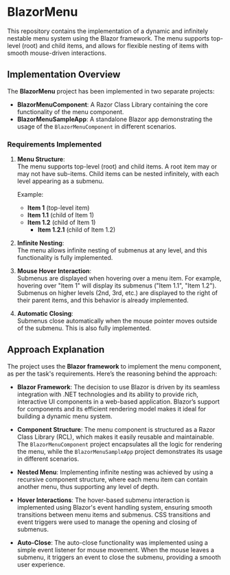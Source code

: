 # BlazorMenu

This repository contains the implementation of a dynamic and infinitely nestable menu system using the Blazor framework. The menu supports top-level (root) and child items, and allows for flexible nesting of items with smooth mouse-driven interactions.

## Implementation Overview

The **BlazorMenu** project has been implemented in two separate projects:

- **BlazorMenuComponent**: A Razor Class Library containing the core functionality of the menu component.
- **BlazorMenuSampleApp**: A standalone Blazor app demonstrating the usage of the `BlazorMenuComponent` in different scenarios.

### Requirements Implemented

1. **Menu Structure**:  
   The menu supports top-level (root) and child items. A root item may or may not have sub-items. Child items can be nested infinitely, with each level appearing as a submenu.

   Example:
   - **Item 1** (top-level item)
   - **Item 1.1** (child of Item 1)
   - **Item 1.2** (child of Item 1)
     - **Item 1.2.1** (child of Item 1.2)

2. **Infinite Nesting**:  
   The menu allows infinite nesting of submenus at any level, and this functionality is fully implemented.

3. **Mouse Hover Interaction**:  
   Submenus are displayed when hovering over a menu item. For example, hovering over "Item 1" will display its submenus ("Item 1.1", "Item 1.2").  
   Submenus on higher levels (2nd, 3rd, etc.) are displayed to the right of their parent items, and this behavior is already implemented.

4. **Automatic Closing**:  
   Submenus close automatically when the mouse pointer moves outside of the submenu. This is also fully implemented.

## Approach Explanation

The project uses the **Blazor framework** to implement the menu component, as per the task's requirements. Here’s the reasoning behind the approach:

- **Blazor Framework**: The decision to use Blazor is driven by its seamless integration with .NET technologies and its ability to provide rich, interactive UI components in a web-based application. Blazor’s support for components and its efficient rendering model makes it ideal for building a dynamic menu system.
  
- **Component Structure**: The menu component is structured as a Razor Class Library (RCL), which makes it easily reusable and maintainable. The `BlazorMenuComponent` project encapsulates all the logic for rendering the menu, while the `BlazorMenuSampleApp` project demonstrates its usage in different scenarios.

- **Nested Menu**: Implementing infinite nesting was achieved by using a recursive component structure, where each menu item can contain another menu, thus supporting any level of depth.

- **Hover Interactions**: The hover-based submenu interaction is implemented using Blazor's event handling system, ensuring smooth transitions between menu items and submenus. CSS transitions and event triggers were used to manage the opening and closing of submenus.

- **Auto-Close**: The auto-close functionality was implemented using a simple event listener for mouse movement. When the mouse leaves a submenu, it triggers an event to close the submenu, providing a smooth user experience.
